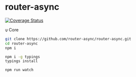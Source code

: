 # router-async
[![Coverage Status](https://coveralls.io/repos/github/router-async/router-async/badge.svg?branch=master)](https://coveralls.io/github/router-async/router-async?branch=master)

⍦ Core
```bash
git clone https://github.com/router-async/router-async.git
cd router-async
npm i

npm i -g typings
typings install

npm run watch
```
